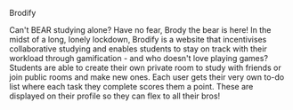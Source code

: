 Brodify

Can't BEAR studying alone? Have no fear, Brody the bear is here! In the midst of a long, lonely lockdown, Brodify is a website that incentivises collaborative studying and enables students to stay on track with their workload through gamification - and who doesn't love playing games? Students are able to create their own private room to study with friends or join public rooms and make new ones. Each user gets their very own to-do list where each task they complete scores them a point. These are displayed on their profile so they can flex to all their bros!       

